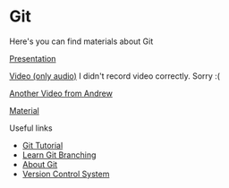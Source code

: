# Git

Here's you can find materials about Git

[Presentation](https://docs.google.com/presentation/d/1GsYhGkLCv3zFIVBvwerfO1FHxS6KOcwcLHg_Sl2dNM0/edit?usp=sharing)

[Video (only audio)](https://drive.google.com/file/d/1tyQfw2y68CJc1NNs_z6_7RflrjZ9YFrZ/view?usp=sharing) I didn't record video correctly. Sorry :(

[Another Video from Andrew](https://drive.google.com/file/d/1MAcU4jz5epbRpGjIyKgQDrz3TClUyrsS/view?usp=sharing)

[Material](https://docs.google.com/document/d/1ICJd-7WS-kGWWVwsN0IS_ao7GSkFjeJ9y6JsxTFaLF0/edit?usp=sharing)

Useful links

- [Git Tutorial](https://www.w3schools.com/git/default.asp?remote=github)
- [Learn Git Branching](https://learngitbranching.js.org/)
- [About Git](https://docs.github.com/en/get-started/using-git/about-git)
- [Version Control System](https://www.youtube.com/watch?v=zbKdDsNNOhg)
